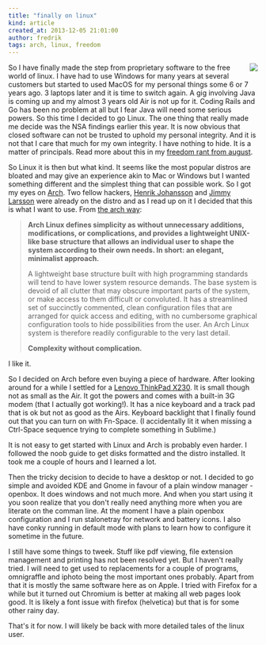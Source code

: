 ```yaml
---
title: "finally on linux"
kind: article
created_at: 2013-12-05 21:01:00
author: fredrik
tags: arch, linux, freedom
---
```


<a href="https://www.archlinux.org/" style="float:right">![](https://d11xdyzr0div58.cloudfront.net/static/logos/archlinux-logo-dark-90dpi.ebdee92a15b3.png)</a>

So I have finally made the step from proprietary software to the free world of linux. I have had to use Windows for many years at several customers but started to used MacOS for my personal things some 6 or 7 years ago. 3 laptops later and it is time to switch again. A gig involving Java is coming up and my almost 3 years old Air is not up for it. Coding Rails and Go has been no problem at all but I fear Java will need some serious powers. So this time I decided to go Linux. The one thing that really made me decide was the NSA findings earlier this year. It is now obvious that closed software can not be trusted to uphold my personal integrity. And it is not that I care that much for my own integrity. I have nothing to hide. It is a matter of principals. Read more about this in my [freedom rant from august](/2013/08/freedom.html).

So Linux it is then but what kind. It seems like the most popular distros are bloated and may give an experience akin to Mac or Windows but I wanted something different and the simplest thing that can possible work. So I got my eyes on [Arch](https://www.archlinux.org/). Two fellow hackers, [Henrik Johansson](https://twitter.com/dahankzter) and [Jimmy Larsson](https://twitter.com/jimlar) were already on the distro and as I read up on it I decided that this is what I want to use. From [the arch way](https://wiki.archlinux.org/index.php/The_Arch_Way):

> **Arch Linux defines simplicity as without unnecessary additions, modifications, or complications, 
> and provides a lightweight UNIX-like base structure that allows an individual user to shape the 
> system according to their own needs. In short: an elegant, minimalist approach.**
> 
> A lightweight base structure built with high programming standards will tend to have lower 
> system resource demands. The base system is devoid of all clutter that may obscure important 
> parts of the system, or make access to them difficult or convoluted. It has a streamlined set of 
> succinctly commented, clean configuration files that are arranged for quick access and editing, 
> with no cumbersome graphical configuration tools to hide possibilities from the user. An Arch 
> Linux system is therefore readily configurable to the very last detail.
> 
> **Complexity without complication.**

I like it.

So I decided on Arch before even buying a piece of hardware. After looking around for a while I settled for a [Lenovo ThinkPad X230](http://shop.lenovo.com/us/en/laptops/thinkpad/x-series/x230/). It is small though not as small as the Air. It got the powers and comes with a built-in 3G modem (that I actually got working!). It has a nice keyboard and a track pad that is ok but not as good as the Airs. Keyboard backlight that I finally found out that you can turn on with Fn-Space. (I accidentally lit it when missing a Ctrl-Space sequence trying to complete something in Sublime.)

It is not easy to get started with Linux and Arch is probably even harder. I followed the noob guide to get disks formatted and the distro installed. It took me a couple of hours and I learned a lot. 

Then the tricky decision to decide to have a desktop or not. I decided to go simple and avoided KDE and Gnome in favour of a plain window manager - openbox. It does windows and not much more. And when you start using it you soon realize that you don't really need anything more when you are literate on the comman line. At the moment I have a plain openbox configuration and I run stalonetray for network and battery icons. I also have conky running in default mode with plans to learn how to configure it sometime in the future.

I still have some things to tweek. Stuff like pdf viewing, file extension management and printing has not been resolved yet. But I haven't really tried. I will need to get used to replacements for a couple of programs, omnigraffle and iphoto being the most important ones probably. Apart from that it is mostly the same software here as on Apple. I tried with Firefox for a while but it turned out Chromium is better at making all web pages look good. It is likely a font issue with firefox (helvetica) but that is for some other rainy day. 

That's it for now. I will likely be back with more detailed tales of the linux user.
